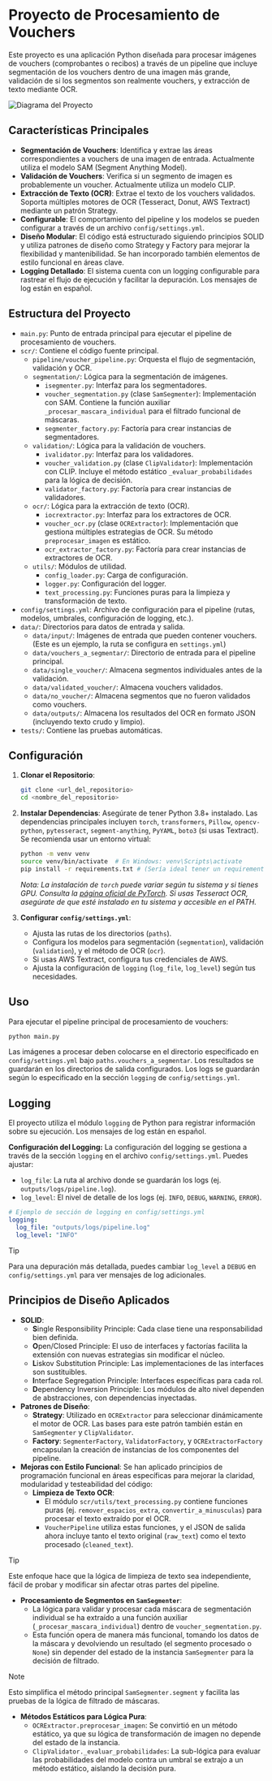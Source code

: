 # Proyecto de Procesamiento de Vouchers

Este proyecto es una aplicación Python diseñada para procesar imágenes de vouchers (comprobantes o recibos) a través de un pipeline que incluye segmentación de los vouchers dentro de una imagen más grande, validación de si los segmentos son realmente vouchers, y extracción de texto mediante OCR.

![Diagrama del Proyecto](images/diagrama.png)

## Características Principales

- **Segmentación de Vouchers**: Identifica y extrae las áreas correspondientes a vouchers de una imagen de entrada. Actualmente utiliza el modelo SAM (Segment Anything Model).
- **Validación de Vouchers**: Verifica si un segmento de imagen es probablemente un voucher. Actualmente utiliza un modelo CLIP.
- **Extracción de Texto (OCR)**: Extrae el texto de los vouchers validados. Soporta múltiples motores de OCR (Tesseract, Donut, AWS Textract) mediante un patrón Strategy.
- **Configurable**: El comportamiento del pipeline y los modelos se pueden configurar a través de un archivo `config/settings.yml`.
- **Diseño Modular**: El código está estructurado siguiendo principios SOLID y utiliza patrones de diseño como Strategy y Factory para mejorar la flexibilidad y mantenibilidad. Se han incorporado también elementos de estilo funcional en áreas clave.
- **Logging Detallado**: El sistema cuenta con un logging configurable para rastrear el flujo de ejecución y facilitar la depuración. Los mensajes de log están en español.

## Estructura del Proyecto

- `main.py`: Punto de entrada principal para ejecutar el pipeline de procesamiento de vouchers.
- `scr/`: Contiene el código fuente principal.
  - `pipeline/voucher_pipeline.py`: Orquesta el flujo de segmentación, validación y OCR.
  - `segmentation/`: Lógica para la segmentación de imágenes.
    - `isegmenter.py`: Interfaz para los segmentadores.
    - `voucher_segmentation.py` (clase `SamSegmenter`): Implementación con SAM. Contiene la función auxiliar `_procesar_mascara_individual` para el filtrado funcional de máscaras.
    - `segmenter_factory.py`: Factoría para crear instancias de segmentadores.
  - `validation/`: Lógica para la validación de vouchers.
    - `ivalidator.py`: Interfaz para los validadores.
    - `voucher_validation.py` (clase `ClipValidator`): Implementación con CLIP. Incluye el método estático `_evaluar_probabilidades` para la lógica de decisión.
    - `validator_factory.py`: Factoría para crear instancias de validadores.
  - `ocr/`: Lógica para la extracción de texto (OCR).
    - `iocrextractor.py`: Interfaz para los extractores de OCR.
    - `voucher_ocr.py` (clase `OCRExtractor`): Implementación que gestiona múltiples estrategias de OCR. Su método `preprocesar_imagen` es estático.
    - `ocr_extractor_factory.py`: Factoría para crear instancias de extractores de OCR.
  - `utils/`: Módulos de utilidad.
    - `config_loader.py`: Carga de configuración.
    - `logger.py`: Configuración del logger.
    - `text_processing.py`: Funciones puras para la limpieza y transformación de texto.
- `config/settings.yml`: Archivo de configuración para el pipeline (rutas, modelos, umbrales, configuración de logging, etc.).
- `data/`: Directorios para datos de entrada y salida.
  - `data/input/`: Imágenes de entrada que pueden contener vouchers. (Este es un ejemplo, la ruta se configura en `settings.yml`)
  - `data/vouchers_a_segmentar/`: Directorio de entrada para el pipeline principal.
  - `data/single_voucher/`: Almacena segmentos individuales antes de la validación.
  - `data/validated_voucher/`: Almacena vouchers validados.
  - `data/no_voucher/`: Almacena segmentos que no fueron validados como vouchers.
  - `data/outputs/`: Almacena los resultados del OCR en formato JSON (incluyendo texto crudo y limpio).
- `tests/`: Contiene las pruebas automáticas.

## Configuración

1.  **Clonar el Repositorio**:
    ```bash
    git clone <url_del_repositorio>
    cd <nombre_del_repositorio>
    ```
2.  **Instalar Dependencias**:
    Asegúrate de tener Python 3.8+ instalado. Las dependencias principales incluyen `torch`, `transformers`, `Pillow`, `opencv-python`, `pytesseract`, `segment-anything`, `PyYAML`, `boto3` (si usas Textract). Se recomienda usar un entorno virtual:

    ```bash
    python -m venv venv
    source venv/bin/activate  # En Windows: venv\Scripts\activate
    pip install -r requirements.txt # (Sería ideal tener un requirements.txt)
    ```

    _Nota: La instalación de `torch` puede variar según tu sistema y si tienes GPU. Consulta la [página oficial de PyTorch](https://pytorch.org/)._
    _Si usas Tesseract OCR, asegúrate de que esté instalado en tu sistema y accesible en el PATH._

3.  **Configurar `config/settings.yml`**:
    - Ajusta las rutas de los directorios (`paths`).
    - Configura los modelos para segmentación (`segmentation`), validación (`validation`), y el método de OCR (`ocr`).
    - Si usas AWS Textract, configura tus credenciales de AWS.
    - Ajusta la configuración de `logging` (`log_file`, `log_level`) según tus necesidades.

## Uso

Para ejecutar el pipeline principal de procesamiento de vouchers:

```bash
python main.py
```

Las imágenes a procesar deben colocarse en el directorio especificado en `config/settings.yml` bajo `paths.vouchers_a_segmentar`. Los resultados se guardarán en los directorios de salida configurados. Los logs se guardarán según lo especificado en la sección `logging` de `config/settings.yml`.

## Logging

El proyecto utiliza el módulo `logging` de Python para registrar información sobre su ejecución. Los mensajes de log están en español.

**Configuración del Logging:**
La configuración del logging se gestiona a través de la sección `logging` en el archivo `config/settings.yml`. Puedes ajustar:

- `log_file`: La ruta al archivo donde se guardarán los logs (ej. `outputs/logs/pipeline.log`).
- `log_level`: El nivel de detalle de los logs (ej. `INFO`, `DEBUG`, `WARNING`, `ERROR`).

```yaml
# Ejemplo de sección de logging en config/settings.yml
logging:
  log_file: "outputs/logs/pipeline.log"
  log_level: "INFO"
```

> [!TIP]
> Para una depuración más detallada, puedes cambiar `log_level` a `DEBUG` en `config/settings.yml` para ver mensajes de log adicionales.

## Principios de Diseño Aplicados

- **SOLID**:
  - **S**ingle Responsibility Principle: Cada clase tiene una responsabilidad bien definida.
  - **O**pen/Closed Principle: El uso de interfaces y factorías facilita la extensión con nuevas estrategias sin modificar el núcleo.
  - **L**iskov Substitution Principle: Las implementaciones de las interfaces son sustituibles.
  - **I**nterface Segregation Principle: Interfaces específicas para cada rol.
  - **D**ependency Inversion Principle: Los módulos de alto nivel dependen de abstracciones, con dependencias inyectadas.
- **Patrones de Diseño**:
  - **Strategy**: Utilizado en `OCRExtractor` para seleccionar dinámicamente el motor de OCR. Las bases para este patrón también están en `SamSegmenter` y `ClipValidator`.
  - **Factory**: `SegmenterFactory`, `ValidatorFactory`, y `OCRExtractorFactory` encapsulan la creación de instancias de los componentes del pipeline.
- **Mejoras con Estilo Funcional**:
  Se han aplicado principios de programación funcional en áreas específicas para mejorar la claridad, modularidad y testeabilidad del código:
  - **Limpieza de Texto OCR**:
    - El módulo `scr/utils/text_processing.py` contiene funciones puras (ej. `remover_espacios_extra`, `convertir_a_minusculas`) para procesar el texto extraído por el OCR.
    - `VoucherPipeline` utiliza estas funciones, y el JSON de salida ahora incluye tanto el texto original (`raw_text`) como el texto procesado (`cleaned_text`).
> [!TIP]
> Este enfoque hace que la lógica de limpieza de texto sea independiente, fácil de probar y modificar sin afectar otras partes del pipeline.
  - **Procesamiento de Segmentos en `SamSegmenter`**:
    - La lógica para validar y procesar cada máscara de segmentación individual se ha extraído a una función auxiliar (`_procesar_mascara_individual`) dentro de `voucher_segmentation.py`.
    - Esta función opera de manera más funcional, tomando los datos de la máscara y devolviendo un resultado (el segmento procesado o `None`) sin depender del estado de la instancia `SamSegmenter` para la decisión de filtrado.
> [!NOTE]
> Esto simplifica el método principal `SamSegmenter.segment` y facilita las pruebas de la lógica de filtrado de máscaras.
  - **Métodos Estáticos para Lógica Pura**:
    - `OCRExtractor.preprocesar_imagen`: Se convirtió en un método estático, ya que su lógica de transformación de imagen no depende del estado de la instancia.
    - `ClipValidator._evaluar_probabilidades`: La sub-lógica para evaluar las probabilidades del modelo contra un umbral se extrajo a un método estático, aislando la decisión pura.
